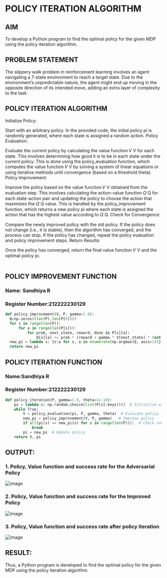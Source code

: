 # POLICY ITERATION ALGORITHM

## AIM
To develop a Python program to find the optimal policy for the given MDP using the policy iteration algorithm.
## PROBLEM STATEMENT
The slippery walk problem in reinforcement learning involves an agent navigating a 7-state environment to reach a target state. Due to the environment’s unpredictable nature, the agent might end up moving in the opposite direction of its intended move, adding an extra layer of complexity to the task
## POLICY ITERATION ALGORITHM
Initialize Policy:

Start with an arbitrary policy. In the provided code, the initial policy pi is randomly generated, where each state is assigned a random action. Policy Evaluation:

Evaluate the current policy by calculating the value function 𝑉 V for each state. This involves determining how good it is to be in each state under the current policy. This is done using the policy_evaluation function, which computes the value function 𝑉 V by solving a system of linear equations or using iterative methods until convergence (based on a threshold theta). Policy Improvement:

Improve the policy based on the value function 𝑉 V obtained from the evaluation step. This involves calculating the action-value function 𝑄 Q for each state-action pair and updating the policy to choose the action that maximizes the 𝑄 Q value. This is handled by the policy_improvement function, which returns a new policy pi where each state is assigned the action that has the highest value according to 𝑄 Q. Check for Convergence:

Compare the newly improved policy with the old policy. If the policy does not change (i.e., it is stable), then the algorithm has converged, and the process can stop. If the policy has changed, repeat the policy evaluation and policy improvement steps. Return Results:

Once the policy has converged, return the final value function 𝑉 V and the optimal policy pi.</br>
</br>

## POLICY IMPROVEMENT FUNCTION
### Name: Sandhiya R
### Register Number:212222230129
```python
def policy_improvement(V, P, gamma=1.0):
  Q=np.zeros((len(P),len(P[0])))
  for s in range(len(P)):
      for a in range(len(P[s])):
          for prob, next_state, reward, done in P[s][a]:
              Q[s][a] += prob * (reward + gamma * V[next_state] * (not done))
  new_pi = lambda s: {s:a for s, a in enumerate(np.argmax(Q, axis=1))}[s]
  return new_pi

```
## POLICY ITERATION FUNCTION
### Name:Sandhiya R
### Register Number:212222230129
```python
def policy_iteration(P, gamma=1.0, theta=1e-10):
    pi = lambda s: np.random.choice(list(P[s].keys()))  # Initialize with a random policy
    while True:
        V = policy_evaluation(pi, P, gamma, theta)  # Evaluate policy
        new_pi = policy_improvement(V, P, gamma)   # Improve policy
        if all(pi(s) == new_pi(s) for s in range(len(P))):  # Check convergence
            break
        pi = new_pi  # Update policy
    return V, pi

```

## OUTPUT:
### 1. Policy, Value function and success rate for the Adversarial Policy
![image](https://github.com/user-attachments/assets/69a5f6bc-67af-4b20-8a74-da551193fbf6)


### 2. Policy, Value function and success rate for the Improved Policy
![image](https://github.com/user-attachments/assets/82aea5d7-1236-4d60-a67d-79f49124870e)


### 3. Policy, Value function and success rate after policy iteration
![image](https://github.com/user-attachments/assets/4d0ba6f5-b81f-427b-aefd-d70a583b5e0e)


## RESULT:

Thus, a Python program is developed to find the optimal policy for the given MDP using the policy iteration algorithm.
